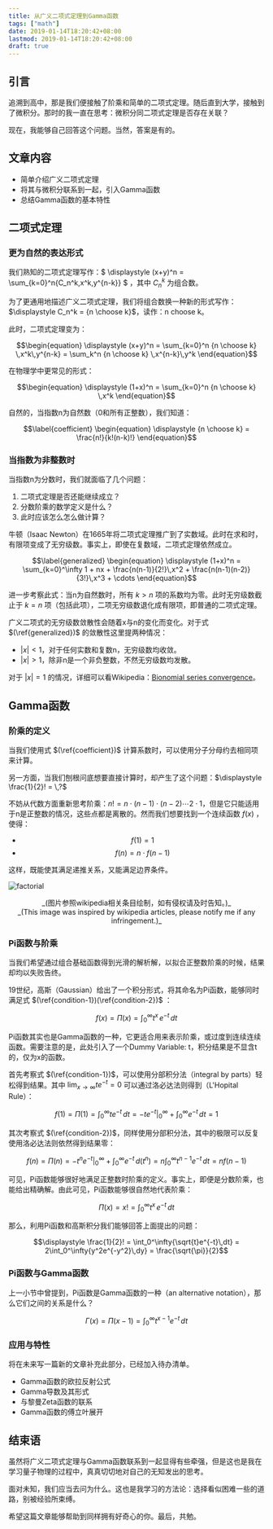 ```yaml
---
title: 从广义二项式定理到Gamma函数
tags: ["math"]
date: 2019-01-14T18:20:42+08:00
lastmod: 2019-01-14T18:20:42+08:00
draft: true
---
```


## 引言

追溯到高中，那是我们便接触了阶乘和简单的二项式定理。随后直到大学，接触到了微积分。那时的我一直在思考：微积分同二项式定理是否存在关联？

现在，我能够自己回答这个问题。当然，答案是有的。

## 文章内容

* 简单介绍广义二项式定理
* 将其与微积分联系到一起，引入Gamma函数
* 总结Gamma函数的基本特性

## 二项式定理

### 更为自然的表达形式

我们熟知的二项式定理写作：$ \displaystyle (x+y)^n = \sum_{k=0}^n{C_n^k\,x^k\,y^{n-k}} $ ，其中 $\displaystyle C_n^k$ 为组合数。

为了更通用地描述广义二项式定理，我们将组合数换一种新的形式写作：$\displaystyle C_n^k = {n \choose k}$，读作：n choose k。

此时，二项式定理变为：

$$\begin{equation} \displaystyle (x+y)^n = \sum_{k=0}^n {n \choose k} \,x^k\,y^{n-k} = \sum_k^n {n \choose k} \,x^{n-k}\,y^k \end{equation}$$

在物理学中更常见的形式：

$$\begin{equation} \displaystyle (1+x)^n = \sum_{k=0}^n {n \choose k} \,x^k \end{equation}$$

自然的，当指数n为自然数（0和所有正整数），我们知道：

$$\label{coefficient} \begin{equation} \displaystyle {n \choose k} = \frac{n!}{k!(n-k)!} \end{equation}$$

### 当指数为非整数时

当指数n为分数时，我们就面临了几个问题：

1. 二项式定理是否还能继续成立？
2. 分数阶乘的数学定义是什么？
3. 此时应该怎么怎么做计算？

牛顿（Isaac Newton）在1665年将二项式定理推广到了实数域。此时在求和时，有限项变成了无穷级数。事实上，即使在复数域，二项式定理依然成立。

$$\label{generalized} \begin{equation} \displaystyle (1+x)^n = \sum_{k=0}^\infty 1 + nx + \frac{n(n-1)}{2!}\,x^2 + \frac{n(n-1)(n-2)}{3!}\,x^3 + \cdots  \end{equation}$$

进一步考察此式：当n为自然数时，所有 $k>n$ 项的系数均为零。此时无穷级数截止于 $k=n$ 项（包括此项），二项无穷级数退化成有限项，即普通的二项式定理。

广义二项式的无穷级数敛散性会随着x与n的变化而变化。对于式 $(\ref{generalized})$ 的敛散性这里提两种情况：

* $\lvert x \rvert < 1$，对于任何实数和复数n，无穷级数均收敛。
* $\lvert x \rvert > 1$，除非n是一个非负整数，不然无穷级数均发散。

对于 $\lvert x \rvert = 1$ 的情况，详细可以看Wikipedia：[Bionomial series convergence](https://en.wikipedia.org/wiki/Binomial_series#Convergence)。

## Gamma函数

### 阶乘的定义

当我们使用式 $(\ref{coefficient})$ 计算系数时，可以使用分子分母约去相同项来计算。

另一方面，当我们刨根问底想要直接计算时，却产生了这个问题：$\displaystyle \frac{1}{2}! = \,?$ 

不妨从代数方面重新思考阶乘：$\displaystyle n! = n\cdot(n-1)\cdot(n-2)\cdots2\cdot1$，但是它只能适用于n是正整数的情况，这些点都是离散的。然而我们想要找到一个连续函数 $\displaystyle f(x)$ ，使得：

* $$\label{condition-1} \begin{equation} \displaystyle f(1) = 1 \end{equation}$$
* $$\label{condition-2} \begin{equation} \displaystyle f(n) = n \cdot f(n-1) \end{equation}$$

这样，既能使其满足递推关系，又能满足边界条件。

![factorial](../images/factorial.svg)
<center>_(图片参照wikipedia相关条目绘制，如有侵权请及时告知。)_</center>
<center>_(This image was inspired by wikipedia articles, please notify me if any infringement.)_</center>

### Pi函数与阶乘

当我们希望通过组合基础函数得到光滑的解析解，以拟合正整数阶乘的时候，结果却均以失败告终。

19世纪，高斯（Gaussian）给出了一个积分形式，将其命名为Pi函数，能够同时满足式 $(\ref{condition-1})(\ref{condition-2})$ ：

$$\begin{equation} \displaystyle f(x) = \Pi(x) = \int_0^\infty{t^{x}\,e^{-t}\,dt} \end{equation}$$

Pi函数其实也是Gamma函数的一种，它更适合用来表示阶乘，或过度到连续连续函数。需要注意的是，此处引入了一个Dummy Variable: t，积分结果是不显含t的，仅为x的函数。

首先考察式 $(\ref{condition-1})$，可以使用分部积分法（integral by parts）轻松得到结果。其中 $\displaystyle \lim_{x \to \infty}te^{-t} = 0$ 可以通过洛必达法则得到（L'Hopital Rule）：

$$\displaystyle f(1) = \Pi(1) = \int_0^\infty{te^{-t}\,dt} = -te^{-t}\rvert_0^\infty + \int_0^\infty{e^{-t}}\,dt = 1 $$

其次考察式 $(\ref{condition-2})$，同样使用分部积分法，其中的极限可以反复使用洛必达法则依然得到结果零：

$$\displaystyle f(n) = \Pi(n) = -t^ne^{-t}\rvert_0^\infty + \int_0^\infty{e^{-t}}\,d(t^n) = n\int_0^\infty{t^{n-1}e^{-t}}\,dt = nf(n-1) $$

可见，Pi函数能够很好地满足正整数时阶乘的定义。事实上，即便是分数阶乘，也能给出精确解。由此可见，Pi函数能够很自然地代表阶乘：

$$\begin{equation} \displaystyle \Pi(x) = x! = \int_0^\infty{t^{x}\,e^{-t}\,dt} \end{equation}$$

那么，利用Pi函数和高斯积分我们能够回答上面提出的问题：

$$\displaystyle \frac{1}{2}! = \int_0^\infty{\sqrt{t}e^{-t}\,dt} = 2\int_0^\infty{y^2e^{-y^2}\,dy} = \frac{\sqrt{\pi}}{2}$$

### Pi函数与Gamma函数

上一小节中曾提到，Pi函数是Gamma函数的一种（an alternative notation），那么它们之间的关系是什么？

$$\label{gamma} \begin{equation} \displaystyle \Gamma(x) = \Pi(x-1) = \int_0^\infty{t^{x-1}e^{-t}\,dt} \end{equation}$$

### 应用与特性

将在未来写一篇新的文章补充此部分，已经加入待办清单。

* Gamma函数的欧拉反射公式
* Gamma导数及其形式
* 与黎曼Zeta函数的联系
* Gamma函数的傅立叶展开

## 结束语

虽然将广义二项式定理与Gamma函数联系到一起显得有些牵强，但是这也是我在学习量子物理的过程中，真真切切地对自己的无知发出的思考。

面对未知，我们应当去问为什么。这也是我学习的方法论：选择看似困难一些的道路，别被经验所束缚。

希望这篇文章能够帮助到同样拥有好奇心的你。最后，共勉。
